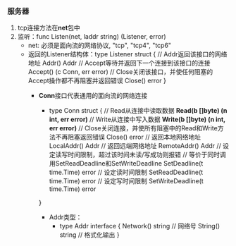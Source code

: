 ### 服务器
1. tcp连接方法在**net**包中
2. 监听：func Listen(net, laddr string) (Listener, error)
    - net: 必须是面向流的网络协议, "tcp", "tcp4", "tcp6"
    - 返回的Listener结构体：type Listener struct {
                            // Addr返回该接口的网络地址
                            Addr() Addr
                            // Accept等待并返回下一个连接到该接口的连接
                            Accept() (c Conn, err error)
                            // Close关闭该接口，并使任何阻塞的Accept操作都不再阻塞并返回错误
                            Close() error
                        }
        - **Conn**接口代表通用的面向流的网络连接
            - type Conn struct {
                // Read从连接中读取数据
                **Read(b []byte) (n int, err error)**
                // Write从连接中写入数据
                **Write(b []byte) (n int, err error)**
                // Close关闭连接，并使所有阻塞中的Read和Write方法不再阻塞返回错误
                Close() error
                // 返回本地网络地址
                LocalAddr() Addr
                // 返回远端网络地址
                RemoteAddr() Addr
                // 设定读写时间限制，超过该时间未读/写成功则报错
                // 等价于同时调用SetReadDeadline和SetWriteDeadline
                SetDeadline(t time.Time) error
                // 设定读时间限制
                SetReadDeadline(t time.Time) error
                // 设定写时间限制
                SetWriteDeadline(t time.Time) error
                
            }
            - Addr类型：
                - type Addr interface {
                    Network() string    // 网络号
                    String() string     // 格式化输出
                }